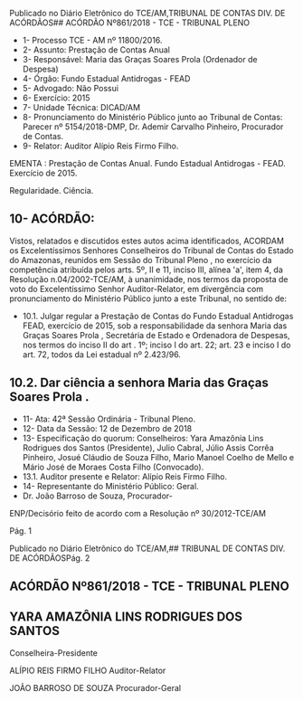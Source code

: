 Publicado  no  Diário  Eletrônico do TCE/AM,TRIBUNAL DE CONTAS DIV. DE ACÓRDÃOS## ACÓRDÃO Nº861/2018 - TCE - TRIBUNAL PLENO

- 1- Processo TCE - AM nº 11800/2016.
- 2- Assunto: Prestação de Contas Anual
- 3- Responsável: Maria das Graças Soares Prola (Ordenador de Despesa)
- 4- Órgão: Fundo Estadual Antidrogas - FEAD
- 5- Advogado: Não Possui
- 6- Exercício: 2015
- 7- Unidade Técnica: DICAD/AM
- 8- Pronunciamento  do  Ministério  Público  junto  ao  Tribunal  de  Contas: Parecer  nº 5154/2018-DMP, Dr. Ademir Carvalho Pinheiro, Procurador de Contas.
- 9- Relator: Auditor Alípio Reis Firmo Filho.

EMENTA : Prestação de Contas Anual. Fundo Estadual Antidrogas - FEAD. Exercício de 2015.

Regularidade. Ciência.

## 10-  ACÓRDÃO:

Vistos, relatados e discutidos estes autos acima identificados, ACORDAM os Excelentíssimos Senhores Conselheiros do Tribunal de Contas do Estado do Amazonas, reunidos em Sessão do Tribunal Pleno , no exercício da competência atribuída pelos arts. 5º, II e 11, inciso III, alínea 'a', item 4, da Resolução n.04/2002-TCE/AM, à unanimidade, nos termos da proposta de voto do Excelentíssimo Senhor Auditor-Relator, em divergência com pronunciamento do Ministério Público junto a este Tribunal, no sentido de:

- 10.1. Julgar regular a Prestação de Contas do Fundo Estadual Antidrogas FEAD,  exercício  de  2015,  sob  a  responsabilidade  da senhora  Maria das  Graças  Soares  Prola ,  Secretária  de  Estado  e  Ordenadora  de Despesas, nos termos do inciso II do art . 1º; inciso I do art. 22; art. 23 e inciso I do art. 72, todos da Lei estadual nº 2.423/96.

## 10.2. Dar ciência a senhora Maria das Graças Soares Prola .

- 11-  Ata: 42ª Sessão Ordinária - Tribunal Pleno.
- 12-  Data da Sessão: 12 de Dezembro de 2018
- 13-  Especificação  do  quorum: Conselheiros: Yara  Amazônia  Lins  Rodrigues  dos Santos (Presidente), Julio Cabral, Júlio Assis Corrêa Pinheiro, Josué Cláudio de Souza Filho, Mario Manoel Coelho de Mello e Mário José de Moraes  Costa Filho (Convocado).
- 13.1. Auditor presente e Relator: Alípio Reis Firmo Filho.
- 14-  Representante do Ministério Público: Geral.
- Dr. João Barroso de Souza, Procurador-

ENP/Decisório feito de acordo com a Resolução nº 30/2012-TCE/AM

Pág. 1

Publicado  no  Diário  Eletrônico do TCE/AM,## TRIBUNAL DE CONTAS DIV. DE ACÓRDÃOSPág. 2

## ACÓRDÃO Nº861/2018 - TCE - TRIBUNAL PLENO

## YARA AMAZÔNIA LINS RODRIGUES DOS SANTOS

Conselheira-Presidente

ALÍPIO REIS FIRMO FILHO Auditor-Relator

JOÃO BARROSO DE SOUZA Procurador-Geral